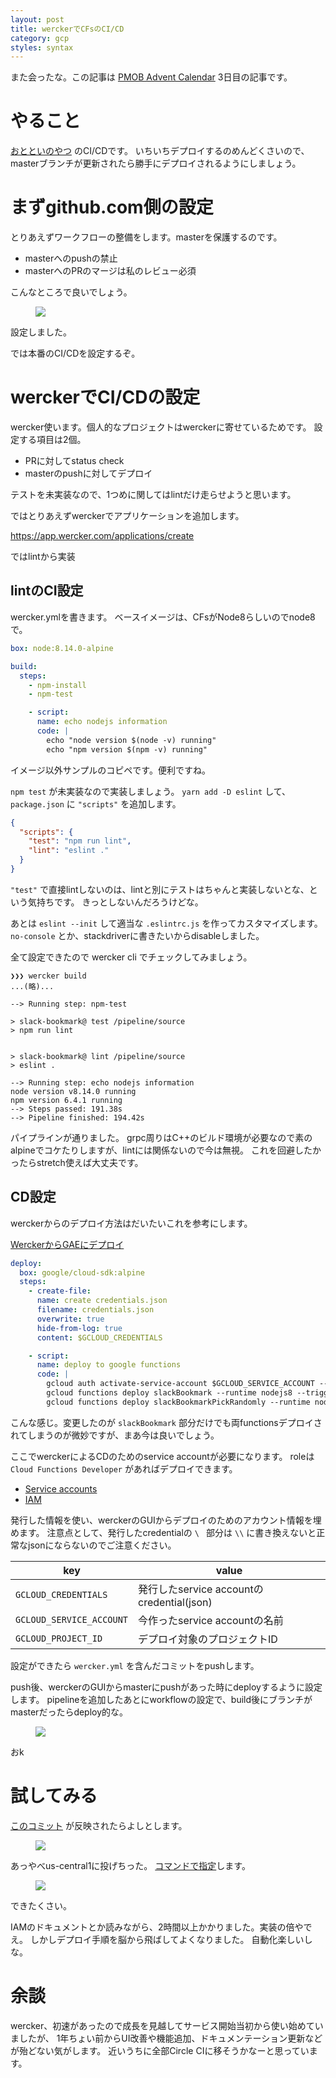 ```yaml
---
layout: post
title: werckerでCFsのCI/CD
category: gcp
styles: syntax
---
```

また会ったな。この記事は [PMOB Advent Calendar](https://adventar.org/calendars/3478) 3日目の記事です。


# やること
[おとといのやつ](/posts/2018/12/01/slack-on-cfs) のCI/CDです。
いちいちデプロイするのめんどくさいので、
masterブランチが更新されたら勝手にデプロイされるようにしましょう。


# まずgithub.com側の設定
とりあえずワークフローの整備をします。masterを保護するのです。

- masterへのpushの禁止
- masterへのPRのマージは私のレビュー必須

こんなところで良いでしょう。

<figure>
<img src="/assets/images/2018-12-03-cd-cfs/protect_branch.png">
</figure>

設定しました。

では本番のCI/CDを設定するぞ。


# werckerでCI/CDの設定
wercker使います。個人的なプロジェクトはwerckerに寄せているためです。
設定する項目は2個。

- PRに対してstatus check
- masterのpushに対してデプロイ

テストを未実装なので、1つめに関してはlintだけ走らせようと思います。

ではとりあえずwerckerでアプリケーションを追加します。

[https://app.wercker.com/applications/create ](https://app.wercker.com/applications/create)

ではlintから実装

## lintのCI設定
wercker.ymlを書きます。
ベースイメージは、CFsがNode8らしいのでnode8で。

```yaml
box: node:8.14.0-alpine

build:
  steps:
    - npm-install
    - npm-test

    - script:
      name: echo nodejs information
      code: |
        echo "node version $(node -v) running"
        echo "npm version $(npm -v) running"
```

イメージ以外サンプルのコピペです。便利ですね。

`npm test` が未実装なので実装しましょう。
`yarn add -D eslint` して、`package.json` に `"scripts"` を追加します。

```json
{
  "scripts": {
    "test": "npm run lint",
    "lint": "eslint ."
  }
}
```

`"test"` で直接lintしないのは、lintと別にテストはちゃんと実装しないとな、という気持ちです。
きっとしないんだろうけどな。

あとは `eslint --init` して適当な `.eslintrc.js` を作ってカスタマイズします。
`no-console` とか、stackdriverに書きたいからdisableしました。

全て設定できたので wercker cli でチェックしてみましょう。

```
❯❯❯ wercker build
...(略)...

--> Running step: npm-test

> slack-bookmark@ test /pipeline/source
> npm run lint


> slack-bookmark@ lint /pipeline/source
> eslint .

--> Running step: echo nodejs information
node version v8.14.0 running
npm version 6.4.1 running
--> Steps passed: 191.38s
--> Pipeline finished: 194.42s
```

パイプラインが通りました。
grpc周りはC++のビルド環境が必要なので素のalpineでコケたりしますが、lintには関係ないので今は無視。
これを回避したかったらstretch使えば大丈夫です。


## CD設定
werckerからのデプロイ方法はだいたいこれを参考にします。

[WerckerからGAEにデプロイ](https://qiita.com/kawashinji/items/29a9723e752c7f122ed4)

```yaml
deploy:
  box: google/cloud-sdk:alpine
  steps:
    - create-file:
      name: create credentials.json
      filename: credentials.json
      overwrite: true
      hide-from-log: true
      content: $GCLOUD_CREDENTIALS

    - script:
      name: deploy to google functions
      code: |
        gcloud auth activate-service-account $GCLOUD_SERVICE_ACCOUNT --key-file credentials.json --project $GCLOUD_PROJECT_ID
        gcloud functions deploy slackBookmark --runtime nodejs8 --trigger-http
        gcloud functions deploy slackBookmarkPickRandomly --runtime nodejs8 --trigger-http
```

こんな感じ。変更したのが `slackBookmark` 部分だけでも両functionsデプロイされてしまうのが微妙ですが、まあ今は良いでしょう。

ここでwerckerによるCDのためのservice accountが必要になります。
roleは `Cloud Functions Developer` があればデプロイできます。

- [Service accounts](https://console.cloud.google.com/iam-admin/serviceaccounts)
- [IAM](https://console.cloud.google.com/iam-admin/iam)

発行した情報を使い、werckerのGUIからデプロイのためのアカウント情報を埋めます。
注意点として、発行したcredentialの `\ ` 部分は `\\` に書き換えないと正常なjsonにならないのでご注意ください。

| key                      | value                                     |
|--------------------------|-------------------------------------------|
| `GCLOUD_CREDENTIALS`     | 発行したservice accountのcredential(json) |
| `GCLOUD_SERVICE_ACCOUNT` | 今作ったservice accountの名前             |
| `GCLOUD_PROJECT_ID`      | デプロイ対象のプロジェクトID              |

設定ができたら `wercker.yml` を含んだコミットをpushします。

push後、werckerのGUIからmasterにpushがあった時にdeployするように設定します。
pipelineを追加したあとにworkflowの設定で、build後にブランチがmasterだったらdeploy的な。

<figure>
<img src="/assets/images/2018-12-03-cd-cfs/workflow.png">
</figure>

おk


# 試してみる
[このコミット](https://github.com/matsub/slack-bookmark/commit/ba8f5366f2b7cf946efb54d071260d6347119b27)
が反映されたらよしとします。

<figure>
<img src="/assets/images/2018-12-03-cd-cfs/us-central.png">
</figure>

あっやべus-central1に投げちった。
[コマンドで指定](https://github.com/matsub/slack-bookmark/commit/94b47485e9c3f3007eb1363fd23278d98e8a4d13)します。

<figure>
<img src="/assets/images/2018-12-03-cd-cfs/ok.png">
</figure>

できたくさい。

IAMのドキュメントとか読みながら、2時間以上かかりました。実装の倍やでえ。
しかしデプロイ手順を脳から飛ばしてよくなりました。
自動化楽しいしな。


# 余談
wercker、初速があったので成長を見越してサービス開始当初から使い始めていましたが、
1年ちょい前からUI改善や機能追加、ドキュメンテーション更新などが殆どない気がします。
近いうちに全部Circle CIに移そうかなーと思っています。
